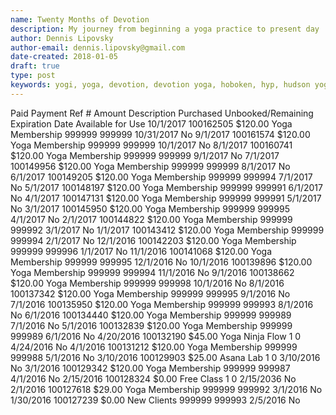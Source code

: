 ```yaml
---
name: Twenty Months of Devotion
description: My journey from beginning a yoga practice to present day
author: Dennis Lipovsky
author-email: dennis.lipovsky@gmail.com
date-created: 2018-01-05
draft: true
type: post
keywords: yogi, yoga, devotion, devotion yoga, hoboken, hyp, hudson yoga project
---
```

Paid	Payment Ref #	Amount	Description	Purchased	Unbooked/Remaining	Expiration Date	Available for Use
10/1/2017	100162505	$120.00	Yoga Membership	999999	999999	10/31/2017	No
9/1/2017	100161574	$120.00	Yoga Membership	999999	999999	10/1/2017	No
8/1/2017	100160741	$120.00	Yoga Membership	999999	999999	9/1/2017	No
7/1/2017	100149956	$120.00	Yoga Membership	999999	999999	8/1/2017	No
6/1/2017	100149205	$120.00	Yoga Membership	999999	999994	7/1/2017	No
5/1/2017	100148197	$120.00	Yoga Membership	999999	999991	6/1/2017	No
4/1/2017	100147131	$120.00	Yoga Membership	999999	999991	5/1/2017	No
3/1/2017	100145950	$120.00	Yoga Membership	999999	999995	4/1/2017	No
2/1/2017	100144822	$120.00	Yoga Membership	999999	999992	3/1/2017	No
1/1/2017	100143412	$120.00	Yoga Membership	999999	999994	2/1/2017	No
12/1/2016	100142203	$120.00	Yoga Membership	999999	999996	1/1/2017	No
11/1/2016	100141068	$120.00	Yoga Membership	999999	999995	12/1/2016	No
10/1/2016	100139896	$120.00	Yoga Membership	999999	999994	11/1/2016	No
9/1/2016	100138662	$120.00	Yoga Membership	999999	999998	10/1/2016	No
8/1/2016	100137342	$120.00	Yoga Membership	999999	999995	9/1/2016	No
7/1/2016	100135950	$120.00	Yoga Membership	999999	999993	8/1/2016	No
6/1/2016	100134440	$120.00	Yoga Membership	999999	999989	7/1/2016	No
5/1/2016	100132839	$120.00	Yoga Membership	999999	999989	6/1/2016	No
4/20/2016	100132190	$45.00	Yoga Ninja Flow	1	0	4/24/2016	No
4/1/2016	100131212	$120.00	Yoga Membership	999999	999988	5/1/2016	No
3/10/2016	100129903	$25.00	Asana Lab	1	0	3/10/2016	No
3/1/2016	100129342	$120.00	Yoga Membership	999999	999987	4/1/2016	No
2/15/2016	100128324	$0.00	Free Class	1	0	2/15/2036	No
2/1/2016	100127618	$29.00	Yoga Membership	999999	999992	3/1/2016	No
1/30/2016	100127239	$0.00	New Clients	999999	999993	2/5/2016	No
